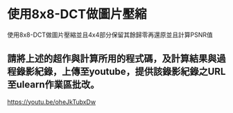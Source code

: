 # 使用8x8-DCT做圖片壓縮
使用8x8-DCT做圖片壓縮並且4x4部分保留其餘歸零再還原並且計算PSNR值
## 請將上述的超作與計算所用的程式碼，及計算結果與過程錄影紀錄，上傳至youtube，提供該錄影紀錄之URL至ulearn作業區批改。
https://youtu.be/oheJkTubxDw
